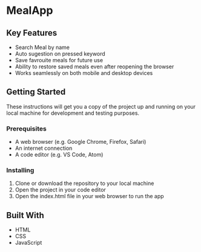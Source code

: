 # MealApp
## Key Features
- Search Meal by name
- Auto sugestion on pressed keyword
- Save favrouite meals for future use
- Ability to restore saved meals even after reopening the browser
- Works seamlessly on both mobile and desktop devices
## Getting Started
These instructions will get you a copy of the project up and running on your local machine for development and testing purposes.
### Prerequisites
- A web browser (e.g. Google Chrome, Firefox, Safari)
- An internet connection
- A code editor (e.g. VS Code, Atom)
### Installing
1. Clone or download the repository to your local machine
2. Open the project in your code editor
3. Open the index.html file in your web browser to run the app
## Built With
- HTML
- CSS
- JavaScript
